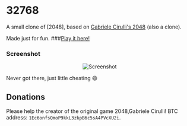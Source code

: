 # 32768
A small clone of [2048], based on [Gabriele Cirulli's 2048](http://git.io/2048) (also a clone).

Made just for fun. ###[Play it here!](http://nikeix.github.io/32768/)

### Screenshot

<p align="center">
  <img src="http://screencut.info/photos/17e2ac93d2bb912f087c7514a317a644/SC_112.jpg" alt="Screenshot"/>
</p>

Never got there, just little cheating :smile:


## Donations
Please help the creator of the original game 2048,Gabriele Cirulli!  BTC address: `1Ec6onfsQmoP9kkL3zkpB6c5sA4PVcXU2i`. 
